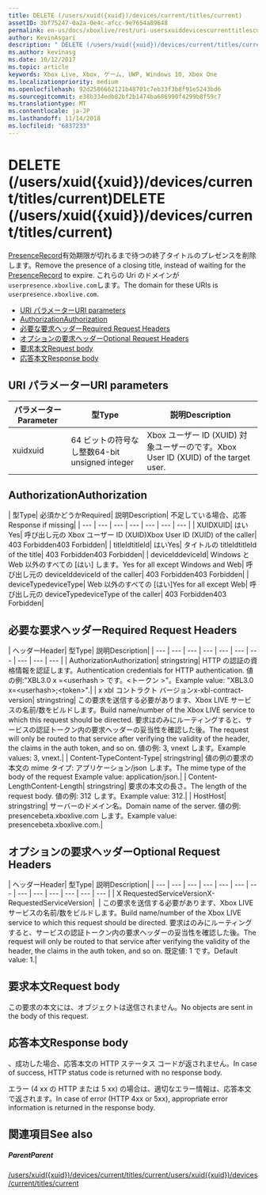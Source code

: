 ```yaml
---
title: DELETE (/users/xuid({xuid})/devices/current/titles/current)
assetID: 3bf75247-0a2a-0e4c-afcc-9e7654a89648
permalink: en-us/docs/xboxlive/rest/uri-usersxuiddevicescurrenttitlescurrentdelete.html
author: KevinAsgari
description: " DELETE (/users/xuid({xuid})/devices/current/titles/current)"
ms.author: kevinasg
ms.date: 10/12/2017
ms.topic: article
keywords: Xbox Live, Xbox, ゲーム, UWP, Windows 10, Xbox One
ms.localizationpriority: medium
ms.openlocfilehash: 92d2586662121b48701c7eb33f3b8f91e5243bd6
ms.sourcegitcommit: e38b334edb82bf2b1474ba686990f4299b8f59c7
ms.translationtype: MT
ms.contentlocale: ja-JP
ms.lasthandoff: 11/14/2018
ms.locfileid: "6837233"
---
```

# <a name="delete-usersxuidxuiddevicescurrenttitlescurrent"></a><span data-ttu-id="353d6-104">DELETE (/users/xuid({xuid})/devices/current/titles/current)</span><span class="sxs-lookup"><span data-stu-id="353d6-104">DELETE (/users/xuid({xuid})/devices/current/titles/current)</span></span>
<span data-ttu-id="353d6-105">[PresenceRecord](../../json/json-presencerecord.md)有効期限が切れるまで待つの終了タイトルのプレゼンスを削除します。</span><span class="sxs-lookup"><span data-stu-id="353d6-105">Remove the presence of a closing title, instead of waiting for the [PresenceRecord](../../json/json-presencerecord.md) to expire.</span></span> <span data-ttu-id="353d6-106">これらの Uri のドメインが`userpresence.xboxlive.com`します。</span><span class="sxs-lookup"><span data-stu-id="353d6-106">The domain for these URIs is `userpresence.xboxlive.com`.</span></span>
 
  * [<span data-ttu-id="353d6-107">URI パラメーター</span><span class="sxs-lookup"><span data-stu-id="353d6-107">URI parameters</span></span>](#ID4EZ)
  * [<span data-ttu-id="353d6-108">Authorization</span><span class="sxs-lookup"><span data-stu-id="353d6-108">Authorization</span></span>](#ID4EEB)
  * [<span data-ttu-id="353d6-109">必要な要求ヘッダー</span><span class="sxs-lookup"><span data-stu-id="353d6-109">Required Request Headers</span></span>](#ID4ERD)
  * [<span data-ttu-id="353d6-110">オプションの要求ヘッダー</span><span class="sxs-lookup"><span data-stu-id="353d6-110">Optional Request Headers</span></span>](#ID4EVF)
  * [<span data-ttu-id="353d6-111">要求本文</span><span class="sxs-lookup"><span data-stu-id="353d6-111">Request body</span></span>](#ID4EVG)
  * [<span data-ttu-id="353d6-112">応答本文</span><span class="sxs-lookup"><span data-stu-id="353d6-112">Response body</span></span>](#ID4EAH)
 
<a id="ID4EZ"></a>

 
## <a name="uri-parameters"></a><span data-ttu-id="353d6-113">URI パラメーター</span><span class="sxs-lookup"><span data-stu-id="353d6-113">URI parameters</span></span>
 
| <span data-ttu-id="353d6-114">パラメーター</span><span class="sxs-lookup"><span data-stu-id="353d6-114">Parameter</span></span>| <span data-ttu-id="353d6-115">型</span><span class="sxs-lookup"><span data-stu-id="353d6-115">Type</span></span>| <span data-ttu-id="353d6-116">説明</span><span class="sxs-lookup"><span data-stu-id="353d6-116">Description</span></span>| 
| --- | --- | --- | 
| <span data-ttu-id="353d6-117">xuid</span><span class="sxs-lookup"><span data-stu-id="353d6-117">xuid</span></span>| <span data-ttu-id="353d6-118">64 ビットの符号なし整数</span><span class="sxs-lookup"><span data-stu-id="353d6-118">64-bit unsigned integer</span></span>| <span data-ttu-id="353d6-119">Xbox ユーザー ID (XUID) 対象ユーザーのです。</span><span class="sxs-lookup"><span data-stu-id="353d6-119">Xbox User ID (XUID) of the target user.</span></span>| 
  
<a id="ID4EEB"></a>

 
## <a name="authorization"></a><span data-ttu-id="353d6-120">Authorization</span><span class="sxs-lookup"><span data-stu-id="353d6-120">Authorization</span></span>
 
| <span data-ttu-id="353d6-121">型</span><span class="sxs-lookup"><span data-stu-id="353d6-121">Type</span></span>| <span data-ttu-id="353d6-122">必須かどうか</span><span class="sxs-lookup"><span data-stu-id="353d6-122">Required</span></span>| <span data-ttu-id="353d6-123">説明</span><span class="sxs-lookup"><span data-stu-id="353d6-123">Description</span></span>| <span data-ttu-id="353d6-124">不足している場合、応答</span><span class="sxs-lookup"><span data-stu-id="353d6-124">Response if missing</span></span>| 
| --- | --- | --- | --- | --- | --- | --- | 
| <span data-ttu-id="353d6-125">XUID</span><span class="sxs-lookup"><span data-stu-id="353d6-125">XUID</span></span>| <span data-ttu-id="353d6-126">はい</span><span class="sxs-lookup"><span data-stu-id="353d6-126">Yes</span></span>| <span data-ttu-id="353d6-127">呼び出し元の Xbox ユーザー ID (XUID)</span><span class="sxs-lookup"><span data-stu-id="353d6-127">Xbox User ID (XUID) of the caller</span></span>| <span data-ttu-id="353d6-128">403 Forbidden</span><span class="sxs-lookup"><span data-stu-id="353d6-128">403 Forbidden</span></span>| 
| <span data-ttu-id="353d6-129">titleId</span><span class="sxs-lookup"><span data-stu-id="353d6-129">titleId</span></span>| <span data-ttu-id="353d6-130">はい</span><span class="sxs-lookup"><span data-stu-id="353d6-130">Yes</span></span>| <span data-ttu-id="353d6-131">タイトルの titleId</span><span class="sxs-lookup"><span data-stu-id="353d6-131">titleId of the title</span></span>| <span data-ttu-id="353d6-132">403 Forbidden</span><span class="sxs-lookup"><span data-stu-id="353d6-132">403 Forbidden</span></span>| 
| <span data-ttu-id="353d6-133">deviceId</span><span class="sxs-lookup"><span data-stu-id="353d6-133">deviceId</span></span>| <span data-ttu-id="353d6-134">Windows と Web 以外のすべての [はい] します。</span><span class="sxs-lookup"><span data-stu-id="353d6-134">Yes for all except Windows and Web</span></span>| <span data-ttu-id="353d6-135">呼び出し元の deviceId</span><span class="sxs-lookup"><span data-stu-id="353d6-135">deviceId of the caller</span></span>| <span data-ttu-id="353d6-136">403 Forbidden</span><span class="sxs-lookup"><span data-stu-id="353d6-136">403 Forbidden</span></span>| 
| <span data-ttu-id="353d6-137">deviceType</span><span class="sxs-lookup"><span data-stu-id="353d6-137">deviceType</span></span>| <span data-ttu-id="353d6-138">Web 以外のすべての [はい]</span><span class="sxs-lookup"><span data-stu-id="353d6-138">Yes for all except Web</span></span>| <span data-ttu-id="353d6-139">呼び出し元の deviceType</span><span class="sxs-lookup"><span data-stu-id="353d6-139">deviceType of the caller</span></span>| <span data-ttu-id="353d6-140">403 Forbidden</span><span class="sxs-lookup"><span data-stu-id="353d6-140">403 Forbidden</span></span>| 
  
<a id="ID4ERD"></a>

 
## <a name="required-request-headers"></a><span data-ttu-id="353d6-141">必要な要求ヘッダー</span><span class="sxs-lookup"><span data-stu-id="353d6-141">Required Request Headers</span></span>
 
| <span data-ttu-id="353d6-142">ヘッダー</span><span class="sxs-lookup"><span data-stu-id="353d6-142">Header</span></span>| <span data-ttu-id="353d6-143">型</span><span class="sxs-lookup"><span data-stu-id="353d6-143">Type</span></span>| <span data-ttu-id="353d6-144">説明</span><span class="sxs-lookup"><span data-stu-id="353d6-144">Description</span></span>| 
| --- | --- | --- | --- | --- | --- | --- | --- | --- | --- | 
| <span data-ttu-id="353d6-145">Authorization</span><span class="sxs-lookup"><span data-stu-id="353d6-145">Authorization</span></span>| <span data-ttu-id="353d6-146">string</span><span class="sxs-lookup"><span data-stu-id="353d6-146">string</span></span>| <span data-ttu-id="353d6-147">HTTP の認証の資格情報を認証します。</span><span class="sxs-lookup"><span data-stu-id="353d6-147">Authentication credentials for HTTP authentication.</span></span> <span data-ttu-id="353d6-148">値の例:"XBL3.0 x =&lt;userhash > です。&lt;トークン >"。</span><span class="sxs-lookup"><span data-stu-id="353d6-148">Example value: "XBL3.0 x=&lt;userhash>;&lt;token>".</span></span>| 
| <span data-ttu-id="353d6-149">x xbl コントラクト バージョン</span><span class="sxs-lookup"><span data-stu-id="353d6-149">x-xbl-contract-version</span></span>| <span data-ttu-id="353d6-150">string</span><span class="sxs-lookup"><span data-stu-id="353d6-150">string</span></span>| <span data-ttu-id="353d6-151">この要求を送信する必要があります、Xbox LIVE サービスの名前/数をビルドします。</span><span class="sxs-lookup"><span data-stu-id="353d6-151">Build name/number of the Xbox LIVE service to which this request should be directed.</span></span> <span data-ttu-id="353d6-152">要求はのみにルーティングすると、サービスの認証トークン内の要求ヘッダーの妥当性を確認した後。</span><span class="sxs-lookup"><span data-stu-id="353d6-152">The request will only be routed to that service after verifying the validity of the header, the claims in the auth token, and so on.</span></span> <span data-ttu-id="353d6-153">値の例: 3, vnext します。</span><span class="sxs-lookup"><span data-stu-id="353d6-153">Example values: 3, vnext.</span></span>| 
| <span data-ttu-id="353d6-154">Content-Type</span><span class="sxs-lookup"><span data-stu-id="353d6-154">Content-Type</span></span>| <span data-ttu-id="353d6-155">string</span><span class="sxs-lookup"><span data-stu-id="353d6-155">string</span></span>| <span data-ttu-id="353d6-156">値の例の要求の本文の mime タイプ: アプリケーション/json します。</span><span class="sxs-lookup"><span data-stu-id="353d6-156">The mime type of the body of the request Example value: application/json.</span></span>| 
| <span data-ttu-id="353d6-157">Content-Length</span><span class="sxs-lookup"><span data-stu-id="353d6-157">Content-Length</span></span>| <span data-ttu-id="353d6-158">string</span><span class="sxs-lookup"><span data-stu-id="353d6-158">string</span></span>| <span data-ttu-id="353d6-159">要求の本文の長さ。</span><span class="sxs-lookup"><span data-stu-id="353d6-159">The length of the request body.</span></span> <span data-ttu-id="353d6-160">値の例: 312 します。</span><span class="sxs-lookup"><span data-stu-id="353d6-160">Example value: 312.</span></span>| 
| <span data-ttu-id="353d6-161">Host</span><span class="sxs-lookup"><span data-stu-id="353d6-161">Host</span></span>| <span data-ttu-id="353d6-162">string</span><span class="sxs-lookup"><span data-stu-id="353d6-162">string</span></span>| <span data-ttu-id="353d6-163">サーバーのドメイン名。</span><span class="sxs-lookup"><span data-stu-id="353d6-163">Domain name of the server.</span></span> <span data-ttu-id="353d6-164">値の例: presencebeta.xboxlive.com します。</span><span class="sxs-lookup"><span data-stu-id="353d6-164">Example value: presencebeta.xboxlive.com.</span></span>| 
  
<a id="ID4EVF"></a>

 
## <a name="optional-request-headers"></a><span data-ttu-id="353d6-165">オプションの要求ヘッダー</span><span class="sxs-lookup"><span data-stu-id="353d6-165">Optional Request Headers</span></span>
 
| <span data-ttu-id="353d6-166">ヘッダー</span><span class="sxs-lookup"><span data-stu-id="353d6-166">Header</span></span>| <span data-ttu-id="353d6-167">型</span><span class="sxs-lookup"><span data-stu-id="353d6-167">Type</span></span>| <span data-ttu-id="353d6-168">説明</span><span class="sxs-lookup"><span data-stu-id="353d6-168">Description</span></span>| 
| --- | --- | --- | --- | --- | --- | --- | --- | --- | --- | --- | --- | --- | 
| <span data-ttu-id="353d6-169">X RequestedServiceVersion</span><span class="sxs-lookup"><span data-stu-id="353d6-169">X-RequestedServiceVersion</span></span>|  | <span data-ttu-id="353d6-170">この要求を送信する必要があります、Xbox LIVE サービスの名前/数をビルドします。</span><span class="sxs-lookup"><span data-stu-id="353d6-170">Build name/number of the Xbox LIVE service to which this request should be directed.</span></span> <span data-ttu-id="353d6-171">要求はのみにルーティングすると、サービスの認証トークン内の要求ヘッダーの妥当性を確認した後。</span><span class="sxs-lookup"><span data-stu-id="353d6-171">The request will only be routed to that service after verifying the validity of the header, the claims in the auth token, and so on.</span></span> <span data-ttu-id="353d6-172">既定値: 1 です。</span><span class="sxs-lookup"><span data-stu-id="353d6-172">Default value: 1.</span></span>| 
  
<a id="ID4EVG"></a>

 
## <a name="request-body"></a><span data-ttu-id="353d6-173">要求本文</span><span class="sxs-lookup"><span data-stu-id="353d6-173">Request body</span></span>
 
<span data-ttu-id="353d6-174">この要求の本文には、オブジェクトは送信されません。</span><span class="sxs-lookup"><span data-stu-id="353d6-174">No objects are sent in the body of this request.</span></span>
  
<a id="ID4EAH"></a>

 
## <a name="response-body"></a><span data-ttu-id="353d6-175">応答本文</span><span class="sxs-lookup"><span data-stu-id="353d6-175">Response body</span></span>
 
<span data-ttu-id="353d6-176">、成功した場合、応答本文の HTTP ステータス コードが返されません。</span><span class="sxs-lookup"><span data-stu-id="353d6-176">In case of success, HTTP status code is returned with no response body.</span></span>
 
<span data-ttu-id="353d6-177">エラー (4 xx の HTTP または 5 xx) の場合は、適切なエラー情報は、応答本文で返されます。</span><span class="sxs-lookup"><span data-stu-id="353d6-177">In case of error (HTTP 4xx or 5xx), appropriate error information is returned in the response body.</span></span>
  
<a id="ID4ELH"></a>

 
## <a name="see-also"></a><span data-ttu-id="353d6-178">関連項目</span><span class="sxs-lookup"><span data-stu-id="353d6-178">See also</span></span>
 
<a id="ID4ENH"></a>

 
##### <a name="parent"></a><span data-ttu-id="353d6-179">Parent</span><span class="sxs-lookup"><span data-stu-id="353d6-179">Parent</span></span> 

[<span data-ttu-id="353d6-180">/users/xuid({xuid})/devices/current/titles/current</span><span class="sxs-lookup"><span data-stu-id="353d6-180">/users/xuid({xuid})/devices/current/titles/current</span></span>](uri-usersxuiddevicescurrenttitlescurrent.md)

   